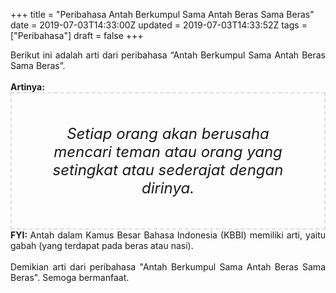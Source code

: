 +++
title = "Peribahasa Antah Berkumpul Sama Antah Beras Sama Beras"
date = 2019-07-03T14:33:00Z
updated = 2019-07-03T14:33:52Z
tags = ["Peribahasa"]
draft = false
+++

<div dir="ltr" style="text-align: left;" trbidi="on"><div style="text-align: justify;">Berikut ini adalah arti dari peribahasa “Antah Berkumpul Sama Antah Beras Sama Beras”.</div><br /><div style="text-align: justify;"><b>Artinya:</b></div><div style="border: 2px dashed #ddd; font-size: 24px; height: auto; margin: 0 auto; padding: 50px; text-align: center; width: auto;"><i>Setiap orang akan berusaha mencari teman atau orang yang setingkat atau sederajat dengan dirinya.</i></div><div style="text-align: justify;"><b>FYI: </b>Antah dalam Kamus Besar Bahasa Indonesia (KBBI) memiliki arti, yaitu gabah (yang terdapat pada beras atau nasi).<br /><br /></div><div style="text-align: justify;">Demikian arti dari peribahasa "Antah Berkumpul Sama Antah Beras Sama Beras". Semoga bermanfaat.</div></div>
